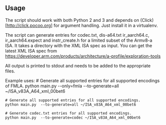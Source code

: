 Usage
-----

The script should work with both Python 2 and 3 and depends on
(Click)[http://click.pocoo.org] for argument handling. Just install it in a
virtualenv.

The script can generate entries for codec.txt, dis-a64.txt ir_aarch64.c,
ir_aarch64.expect and instr_create.h for a limited subset of the Armv8-a ISA.
It takes a directory with the XML ISA spec as input. You can get the latest
XML ISA spec from https://developer.arm.com/products/architecture/a-profile/exploration-tools

All output is printed to stdout and needs to be added to the appropriate files.

Example uses:
    # Generate all supported entries for all supported encodings of FMLA.
    python main.py  --only=fmla --to-generate=all ~/ISA_v83A_A64_xml_00bet6

    # Generate all supported entries for all supported encodings.
    python main.py  --to-generate=all ~/ISA_v83A_A64_xml_00bet6

    # Generate codec.txt entries for all supported encodings.
    python main.py  --to-generate=codec ~/ISA_v83A_A64_xml_00bet6
